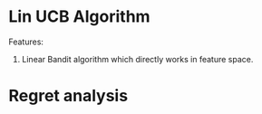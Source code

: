 # Lin UCB Algorithm
Features:
1) Linear Bandit algorithm which directly works in feature space.




# Regret analysis


